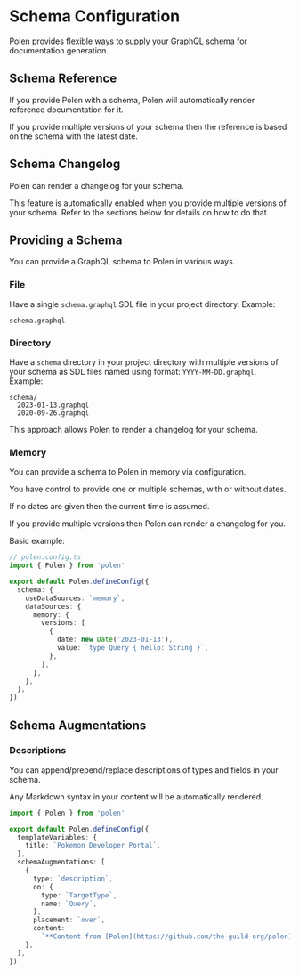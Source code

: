 # Schema Configuration

Polen provides flexible ways to supply your GraphQL schema for documentation generation.

## Schema Reference

If you provide Polen with a schema, Polen will automatically render reference documentation for it.

If you provide multiple versions of your schema then the reference is based on the schema with the latest date.

## Schema Changelog

Polen can render a changelog for your schema.

This feature is automatically enabled when you provide multiple versions of your schema. Refer to the sections below for details on how to do that.

## Providing a Schema

You can provide a GraphQL schema to Polen in various ways.

### File

Have a single `schema.graphql` SDL file in your project directory. Example:

```
schema.graphql
```

### Directory

Have a `schema` directory in your project directory with multiple versions of your schema as SDL files named using format: `YYYY-MM-DD.graphql`. Example:

```
schema/
  2023-01-13.graphql
  2020-09-26.graphql
```

This approach allows Polen to render a changelog for your schema.

### Memory

You can provide a schema to Polen in memory via configuration.

You have control to provide one or multiple schemas, with or without dates.

If no dates are given then the current time is assumed.

If you provide multiple versions then Polen can render a changelog for you.

Basic example:

```ts
// polen.config.ts
import { Polen } from 'polen'

export default Polen.defineConfig({
  schema: {
    useDataSources: `memory`,
    dataSources: {
      memory: {
        versions: [
          {
            date: new Date('2023-01-13'),
            value: `type Query { hello: String }`,
          },
        ],
      },
    },
  },
})
```

## Schema Augmentations

### Descriptions

You can append/prepend/replace descriptions of types and fields in your schema.

Any Markdown syntax in your content will be automatically rendered.

```ts
import { Polen } from 'polen'

export default Polen.defineConfig({
  templateVariables: {
    title: `Pokemon Developer Portal`,
  },
  schemaAugmentations: [
    {
      type: `description`,
      on: {
        type: `TargetType`,
        name: `Query`,
      },
      placement: `over`,
      content:
        `**Content from [Polen](https://github.com/the-guild-org/polen)**.`,
    },
  ],
})
```

